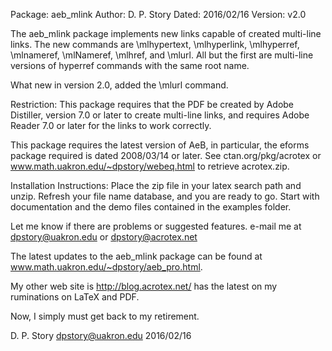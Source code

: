 Package: aeb_mlink
Author: D. P. Story
Dated: 2016/02/16
Version: v2.0

The aeb_mlink package implements new links capable of created multi-line
links. The new commands are \mlhypertext, \mlhyperlink, \mlhyperref,
\mlnameref, \mlNameref, \mlhref, and \mlurl. All but the first are multi-line
versions of hyperref commands with the same root name.

What new in version 2.0, added the \mlurl command.

Restriction: This package requires that the PDF be created by Adobe
Distiller, version 7.0 or later to create multi-line links, and requires
Adobe Reader 7.0 or later for the links to work correctly.

This package requires the latest version of AeB, in particular, the
eforms package required is dated 2008/03/14 or later. See
ctan.org/pkg/acrotex or
www.math.uakron.edu/~dpstory/webeq.html to retrieve acrotex.zip.

Installation Instructions: Place the zip file in your latex search
path and unzip.  Refresh your file name database, and you are ready
to go. Start with documentation and the demo files contained in the
examples folder.

Let me know if there are problems or suggested features.  e-mail
me at dpstory@uakron.edu or dpstory@acrotex.net

The latest updates to the aeb_mlink package can be found at
www.math.uakron.edu/~dpstory/aeb_pro.html.

My other web site is http://blog.acrotex.net/ has the latest on my
ruminations on LaTeX and PDF.

Now, I simply must get back to my retirement.

D. P. Story
dpstory@uakron.edu
2016/02/16
